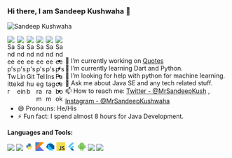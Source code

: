 ### Hi there, I am Sandeep Kushwaha 👋

<!--
**SandeepKushwaha/SandeepKushwaha** is a ✨ _special_ ✨ repository because its `README.md` (this file) appears on your GitHub profile.

Here are some ideas to get you started:

- 🔭 I’m currently working on ...
- 🌱 I’m currently learning ...
- 👯 I’m looking to collaborate on ...
- 🤔 I’m looking for help with ...
- 💬 Ask me about ...
- 📫 How to reach me: ...
- 😄 Pronouns: ...
- ⚡ Fun fact: ...
-->

<p align="left"> <img src="https://komarev.com/ghpvc/?username=SandeepKushwaha&label=Views&color=blue&style=plastic" alt="Sandeep Kushwaha" /> </p>

<a href="https://twitter.com/MrSandeepKush/">
  <img align="left" alt="Sandeep's Twitter" width="22px" src="https://cdn.jsdelivr.net/npm/simple-icons@v3/icons/twitter.svg" />
</a>
<a href="https://www.linkedin.com/in/mrsandeepkushwaha/">
  <img align="left" alt="Sandeep's Linkdein" width="22px" src="https://cdn.jsdelivr.net/npm/simple-icons@v3/icons/linkedin.svg" />
</a>
<a href="https://github.com/SandeepKushwaha">
  <img align="left" alt="Sandeep's Github" width="22px" src="https://cdn.jsdelivr.net/npm/simple-icons@v3/icons/github.svg" />
</a>
<a href="https://t.me/MrSandeepKushwaha">
  <img align="left" alt="Sandeep's Telegram" width="22px" src="https://cdn.jsdelivr.net/npm/simple-icons@v3/icons/telegram.svg" />
</a>
<a href="https://www.instagram.com/MrSandeepKushwaha/">
  <img align="left" alt="Sandeep's Instagram" width="22px" src="https://cdn.jsdelivr.net/npm/simple-icons@v3/icons/instagram.svg" />
</a>
<a href="https://www.facebook.com/MrSandeepKushwaha/">
  <img align="left" alt="Sandeep's Facebook" width="22px" src="https://cdn.jsdelivr.net/npm/simple-icons@v3/icons/facebook.svg" />
</a>
<br/>
<br/>

- 🔭 I’m currently working on [Quotes](https://play.google.com/store/apps/details?id=com.kushwahatechnologies.quotes)
- 🌱 I’m currently learning Dart and Python.
- 🤔 I’m looking for help with python for machine learning.
- 💬 Ask me about Java SE and any tech related stuff.
- 📫 How to reach me: [Twitter - @MrSandeepKush](https://twitter.com/MrSandeepKush/) ,  [Instagram - @MrSandeepKushwaha](https://www.instagram.com/MrSandeepKushwaha/)
- 😄 Pronouns: He/His
- ⚡ Fun fact: I spend almost 8 hours for Java Development.

**Languages and Tools:**  

<code><img height="20" src="https://sdtimes.com/wp-content/uploads/2018/03/jW4dnFtA_400x400.jpg"></code>
<code><img height="20" src="https://www.dcorba.com/wp-content/uploads/2017/11/mysql-logo.png"></code>
<code><img height="20" src="https://raw.githubusercontent.com/github/explore/80688e429a7d4ef2fca1e82350fe8e3517d3494d/topics/python/python.png"></code>
<code><img height="20" src="https://raw.githubusercontent.com/github/explore/80688e429a7d4ef2fca1e82350fe8e3517d3494d/topics/kotlin/kotlin.png"></code>
<code><img height="20" src="https://raw.githubusercontent.com/github/explore/80688e429a7d4ef2fca1e82350fe8e3517d3494d/topics/dart/dart.png"></code>
<code><img height="20" src="https://raw.githubusercontent.com/github/explore/80688e429a7d4ef2fca1e82350fe8e3517d3494d/topics/javascript/javascript.png"></code>
<code><img height="20" src="https://raw.githubusercontent.com/github/explore/80688e429a7d4ef2fca1e82350fe8e3517d3494d/topics/flutter/flutter.png"></code>
<code><img height="20" src="https://raw.githubusercontent.com/github/explore/80688e429a7d4ef2fca1e82350fe8e3517d3494d/topics/android/android.png"></code>
<code><img height="20" src="https://www.jetbrains.com/apple-touch-icon.png"></code>
<code><img height="20" src="https://code.visualstudio.com/favicon.ico"></code>

